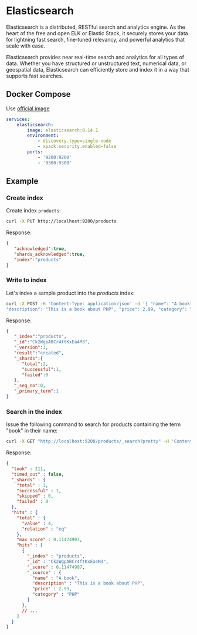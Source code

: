 # Elasticsearch

Elasticsearch is a distributed, RESTful search and analytics engine.
As the heart of the free and open ELK or Elastic Stack, it securely stores your data for lightning fast search, 
fine‑tuned relevancy, and powerful analytics that scale with ease.

Elasticsearch provides near real-time search and analytics for all types of data. 
Whether you have structured or unstructured text, numerical data, or geospatial data, 
Elasticsearch can efficiently store and index it in a way that supports fast searches.

## Docker Compose

Use [official image](https://hub.docker.com/_/elasticsearch)

```yaml
services:
    elasticsearch:
        image: elasticsearch:8.14.1
        environment:
            - discovery.type=single-node
            - xpack.security.enabled=false
        ports:
            - '9200:9200'
            - '9300:9300'
```

## Example

### Create index

Create index `products`: 

```bash
curl -X PUT http://localhost:9200/products
```

Response: 

```json
{
   "acknowledged":true,
   "shards_acknowledged":true,
   "index":"products"
}
```

### Write to index

Let's index a sample product into the *products* index:

```bash
curl -X POST -H 'Content-Type: application/json' -d '{ "name": "A book",
"description": "This is a book about PHP", "price": 2.99, "category": "PHP" }' http://localhost:9200/products/_doc
```

Response: 

```json
{
   "_index":"products",
   "_id":"Ck2WgpABCr4ftKxEa4M3",
   "_version":1,
   "result":"created",
   "_shards":{
      "total":2,
      "successful":1,
      "failed":0
   },
   "_seq_no":0,
   "_primary_term":1
}
```

### Search in the index

Issue the following command to search for products containing the term "book" in their name:

```bash
curl -X GET "http://localhost:9200/products/_search?pretty" -H 'Content-Type: application/json' -d' { "query": { "match": { "name": "book" } } }'
```

Response:

```json
{
  "took" : 211,
  "timed_out" : false,
  "_shards" : {
    "total" : 1,
    "successful" : 1,
    "skipped" : 0,
    "failed" : 0
  },
  "hits" : {
    "total" : {
      "value" : 4,
      "relation" : "eq"
    },
    "max_score" : 0.11474907,
    "hits" : [
      {
        "_index" : "products",
        "_id" : "Ck2WgpABCr4ftKxEa4M3",
        "_score" : 0.11474907,
        "_source" : {
          "name" : "A book",
          "description" : "This is a book about PHP",
          "price" : 2.99,
          "category" : "PHP"
        }
      },
      // ...
    ]
  }
}
```
